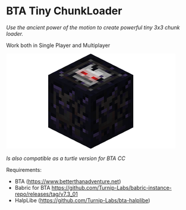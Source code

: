 # BTA Tiny ChunkLoader

*Use the ancient power of the motion to create powerful tiny 3x3 chunk loader.*

Work both in Single Player and Multiplayer

<img alt="Demo" src="./img.png" height="256">

*Is also compatible as a turtle version for BTA CC*

Requirements:

- BTA (https://www.betterthanadventure.net)
- Babric for BTA https://github.com/Turnip-Labs/babric-instance-repo/releases/tag/v7.3_01
- HalpLibe (https://github.com/Turnip-Labs/bta-halplibe)
